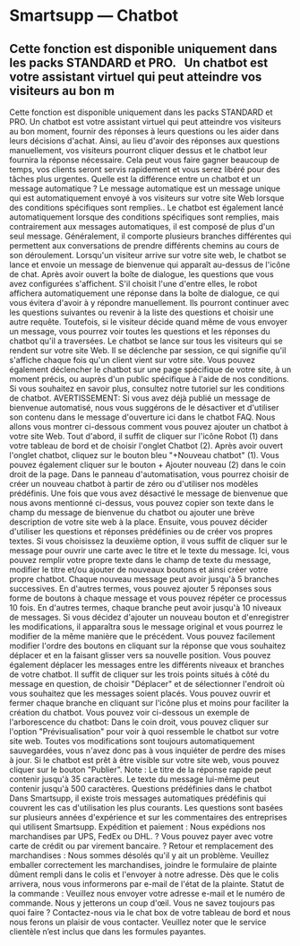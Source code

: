 # Smartsupp — Chatbot
## Cette fonction est disponible uniquement dans les packs STANDARD et PRO.   Un chatbot est votre assistant virtuel qui peut atteindre vos visiteurs au bon m
Cette fonction est disponible uniquement dans les packs STANDARD et PRO.
Un chatbot est votre assistant virtuel qui peut atteindre vos visiteurs au bon moment, fournir des réponses à leurs questions ou les aider dans leurs décisions d'achat.
Ainsi, au lieu d'avoir des réponses aux questions manuellement, vos visiteurs pourront cliquer dessus et le chatbot leur fournira la réponse nécessaire. Cela peut vous faire gagner beaucoup de temps, vos clients seront servis rapidement et vous serez libéré pour des tâches plus urgentes.
Quelle est la différence entre un chatbot et un message automatique ?
Le message automatique est un message unique qui est automatiquement envoyé à vos visiteurs sur votre site Web lorsque des conditions spécifiques sont remplies..
Le chatbot est également lancé automatiquement lorsque des conditions spécifiques sont remplies, mais contrairement aux messages automatiques, il est composé de plus d'un seul message. Généralement, il comporte plusieurs branches différentes qui permettent aux conversations de prendre différents chemins au cours de son déroulement.
Lorsqu'un visiteur arrive sur votre site web, le chatbot se lance et envoie un message de bienvenue qui apparaît au-dessus de l'icône de chat.
Après avoir ouvert la boîte de dialogue, les questions que vous avez configurées s'affichent. S'il choisit l'une d'entre elles, le robot affichera automatiquement une réponse dans la boîte de dialogue, ce qui vous évitera d'avoir à y répondre manuellement. Ils pourront continuer avec les questions suivantes ou revenir à la liste des questions et choisir une autre requête.
Toutefois, si le visiteur décide quand même de vous envoyer un message, vous pourrez voir toutes les questions et les réponses du chatbot qu'il a traversées.
Le chatbot se lance sur tous les visiteurs qui se rendent sur votre site Web. Il se déclenche par session, ce qui signifie qu'il s'affiche chaque fois qu'un client vient sur votre site. Vous pouvez également déclencher le chatbot sur une page spécifique de votre site, à un moment précis, ou auprès d'un public spécifique à l'aide de nos conditions. Si vous souhaitez en savoir plus, consultez notre tutoriel sur les conditions de chatbot.
AVERTISSEMENT: Si vous avez déjà publié un message de bienvenue automatisé, nous vous suggérons de le désactiver et d'utiliser son contenu dans le message d'ouverture ici dans le chatbot FAQ.
Nous allons vous montrer ci-dessous comment vous pouvez ajouter un chatbot à votre site Web. Tout d'abord, il suffit de cliquer sur l'icône Robot (1) dans votre tableau de bord et de choisir l'onglet Chatbot (2).
Après avoir ouvert l'onglet chatbot, cliquez sur le bouton bleu "+Nouveau chatbot" (1). Vous pouvez également cliquer sur le bouton + Ajouter nouveau (2) dans le coin droit de la page.
Dans le panneau d'automatisation, vous pourrez choisir de créer un nouveau chatbot à partir de zéro ou d'utiliser nos modèles prédéfinis. 
Une fois que vous avez désactivé le message de bienvenue que nous avons mentionné ci-dessus, vous pouvez copier son texte dans le champ du message de bienvenue du chatbot ou ajouter une brève description de votre site web à la place.
Ensuite, vous pouvez décider d'utiliser les questions et réponses prédéfinies ou de créer vos propres textes. Si vous choisissez la deuxième option, il vous suffit de cliquer sur le message pour ouvrir une carte avec le titre et le texte du message.
Ici, vous pouvez remplir votre propre texte dans le champ de texte du message, modifier le titre et/ou ajouter de nouveaux boutons et ainsi créer votre propre chatbot.
Chaque nouveau message peut avoir jusqu'à 5 branches successives. En d'autres termes, vous pouvez ajouter 5 réponses sous forme de boutons à chaque message et vous pouvez répéter ce processus 10 fois. En d'autres termes, chaque branche peut avoir jusqu'à 10 niveaux de messages.
Si vous décidez d'ajouter un nouveau bouton et d'enregistrer les modifications, il apparaîtra sous le message original et vous pourrez le modifier de la même manière que le précédent.
Vous pouvez facilement modifier l'ordre des boutons en cliquant sur la réponse que vous souhaitez déplacer et en la faisant glisser vers sa nouvelle position.
Vous pouvez également déplacer les messages entre les différents niveaux et branches de votre chatbot. Il suffit de cliquer sur les trois points situés à côté du message en question, de choisir "Déplacer" et de sélectionner l'endroit où vous souhaitez que les messages soient placés.
Vous pouvez ouvrir et fermer chaque branche en cliquant sur l'icône plus et moins pour faciliter la création du chatbot.
Vous pouvez voir ci-dessous un exemple de l'arborescence du chatbot:
Dans le coin droit, vous pouvez cliquer sur l'option "Prévisualisation" pour voir à quoi ressemble le chatbot sur votre site web.
Toutes vos modifications sont toujours automatiquement sauvegardées, vous n'avez donc pas à vous inquiéter de perdre des mises à jour. Si le chatbot est prêt à être visible sur votre site web, vous pouvez cliquer sur le bouton "Publier".
Note : Le titre de la réponse rapide peut contenir jusqu'à 35 caractères. Le texte du message lui-même peut contenir jusqu'à 500 caractères.
Questions prédéfinies dans le chatbot
Dans Smartsupp, il existe trois messages automatiques prédéfinis qui couvrent les cas d'utilisation les plus courants. Les questions sont basées sur plusieurs années d'expérience et sur les commentaires des entreprises qui utilisent Smartsupp.
Expédition et paiement : Nous expédions nos marchandises par UPS, FedEx ou DHL. ? Vous pouvez payer avec votre carte de crédit ou par virement bancaire. ?
Retour et remplacement des marchandises : Nous sommes désolés qu'il y ait un problème. Veuillez emballer correctement les marchandises, joindre le formulaire de plainte dûment rempli dans le colis et l'envoyer à notre adresse. Dès que le colis arrivera, nous vous informerons par e-mail de l'état de la plainte.
Statut de la commande : Veuillez nous envoyer votre adresse e-mail et le numéro de commande. Nous y jetterons un coup d'œil.
Vous ne savez toujours pas quoi faire ? Contactez-nous via le chat box de votre tableau de bord et nous nous ferons un plaisir de vous contacter. Veuillez noter que le service clientèle n’est inclus que dans les formules payantes.

